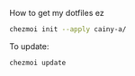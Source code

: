 How to get my dotfiles ez
```sh
chezmoi init --apply cainy-a/
```

To update:
```sh
chezmoi update
```
